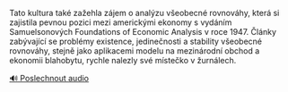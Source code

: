 
Tato kultura také zažehla zájem o analýzu všeobecné rovnováhy, která si zajistila pevnou pozici mezi americkými ekonomy s vydáním Samuelsonových Foundations of Economic Analysis v roce 1947. Články zabývající se problémy existence, jedinečnosti a stability všeobecné rovnováhy, stejně jako aplikacemi modelu na mezinárodní obchod a ekonomii blahobytu, rychle nalezly své místečko v žurnálech.

[🔊 Poslechnout audio](/data/7-paragraphs/audio/chapter_186/para_006-Tato-kultura-tak-zaehla-zjem-o-analzu-veobecn.mp3)

